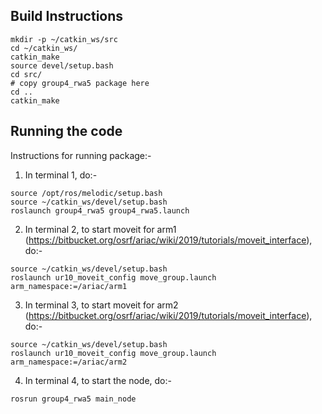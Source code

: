 ## Build Instructions
```
mkdir -p ~/catkin_ws/src
cd ~/catkin_ws/
catkin_make
source devel/setup.bash
cd src/
# copy group4_rwa5 package here
cd ..
catkin_make
```

## Running the code

Instructions for running package:-
1. In terminal 1, do:-
```
source /opt/ros/melodic/setup.bash
source ~/catkin_ws/devel/setup.bash
roslaunch group4_rwa5 group4_rwa5.launch 
```
2. In terminal 2, to start moveit for arm1 (https://bitbucket.org/osrf/ariac/wiki/2019/tutorials/moveit_interface), do:-

```
source ~/catkin_ws/devel/setup.bash
roslaunch ur10_moveit_config move_group.launch arm_namespace:=/ariac/arm1
```

3. In terminal 3, to start moveit for arm2 (https://bitbucket.org/osrf/ariac/wiki/2019/tutorials/moveit_interface), do:-

```
source ~/catkin_ws/devel/setup.bash
roslaunch ur10_moveit_config move_group.launch arm_namespace:=/ariac/arm2
```

4. In terminal 4, to start the node, do:-
```
rosrun group4_rwa5 main_node
```